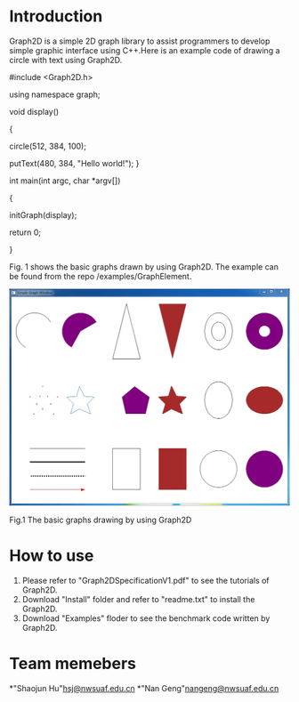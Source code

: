 # Introduction

Graph2D is a simple 2D graph library to assist programmers to develop simple graphic interface using C++.Here is an example code of drawing a circle with text using Graph2D.

#include <Graph2D.h>

using namespace graph;

void display()

{
  
  circle(512, 384, 100);
  
  putText(480, 384, "Hello world!");
}

int main(int argc, char *argv[])

{
  
  initGraph(display);
  
  return 0;

}

Fig. 1 shows the basic graphs drawn by using Graph2D. The example can be found from the repo /examples/GraphElement.

![image](images/simpleGraphWin.jpg)

Fig.1 The basic graphs drawing by using Graph2D

# How to use

1. Please refer to "Graph2DSpecificationV1.pdf" to see the tutorials of Graph2D. 
2. Download "Install" folder and refer to "readme.txt" to install the Graph2D.
3. Download "Examples" floder to see the benchmark code written by Graph2D.

# Team memebers

*"Shaojun Hu"<hsj@nwsuaf.edu.cn>
*"Nan Geng"<nangeng@nwsuaf.edu.cn>


